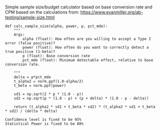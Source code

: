 Simple sample size/budget calculator based on base conversion rate and CPM based on the calculations from: 
https://www.evanmiller.org/ab-testing/sample-size.html



```
def calc_sample_size(alpha, power, p, pct_mde):
    """ 
    Args:
        alpha (float): How often are you willing to accept a Type I error (false positive)?
        power (float): How often do you want to correctly detect a true positive (1-beta)?
        p (float): Base conversion rate
        pct_mde (float): Minimum detectable effect, relative to base conversion rate.

    """
    delta = p*pct_mde
    t_alpha2 = norm.ppf(1.0-alpha/2)
    t_beta = norm.ppf(power)

    sd1 = np.sqrt(2 * p * (1.0 - p))
    sd2 = np.sqrt(p * (1.0 - p) + (p + delta) * (1.0 - p - delta))

    return (t_alpha2 * sd1 + t_beta * sd2) * (t_alpha2 * sd1 + t_beta * sd2) / (delta * delta)

Confidence level is fixed to be 95%
Statistical Power is fixed to be 80%
```
